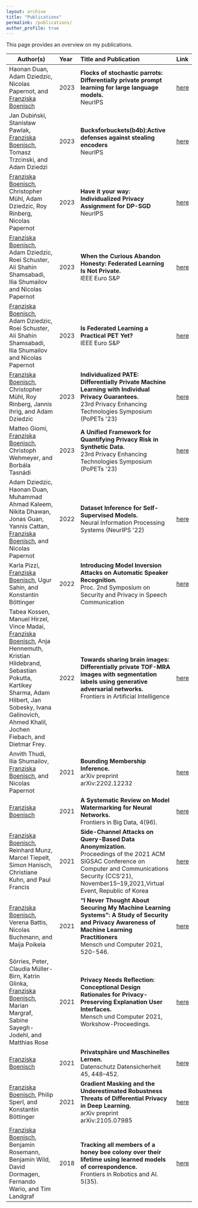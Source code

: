 ```yaml
---
layout: archive
title: "Publications"
permalink: /publications/
author_profile: true
---
```



This page provides an overview on my publications.

| Author(s)                                                                                                                                                                                                                                       | Year | Title and Publication                                                                                                                                                                                               | Link                                                                                                   |
|-------------------------------------------------------------------------------------------------------------------------------------------------------------------------------------------------------------------------------------------------|:-----|:--------------------------------------------------------------------------------------------------------------------------------------------------------------------------------------------------------------------|:-------------------------------------------------------------------------------------------------------|
| Haonan Duan, Adam Dziedzic, Nicolas Papernot, and <ins>Franziska Boenisch</ins>                                                                                                       | 2023 | **Flocks of stochastic parrots: Differentially private prompt learning for large language models.** <br> NeurIPS                                                                                                                               | [here](https://arxiv.org/pdf/2305.15594)                                                           |
| Jan Dubiński, Stanisław Pawlak, <ins>Franziska Boenisch</ins>, Tomasz Trzcinski, and Adam Dziedzi                                                                                                         | 2023 | **Bucksforbuckets(b4b):Active defenses against stealing encoders** <br> NeurIPS                                                                                                                                | [here](https://arxiv.org/abs/2310.08571)                                                           |
| <ins>Franziska Boenisch</ins>, Christopher Mühl, Adam Dziedzic, Roy Rinberg, Nicolas Papernot                                                                                                                        | 2023 | **Have it your way: Individualized Privacy Assignment for DP-SGD** <br> NeurIPS                                                                                                                               | [here](https://arxiv.org/pdf/2303.17046)                                                           |
| <ins>Franziska Boenisch</ins>, Adam Dziedzic,  Roei Schuster, Ali Shahin Shamsabadi, Ilia Shumailov and Nicolas Papernot                                                                                                                        | 2023 | **When the Curious Abandon Honesty: Federated Learning Is Not Private.** <br> IEEE Euro S&P                                                                                                        | [here](https://arxiv.org/pdf/2112.02918.pdf)                                                           |
| <ins>Franziska Boenisch</ins>, Adam Dziedzic,  Roei Schuster, Ali Shahin Shamsabadi, Ilia Shumailov and Nicolas Papernot                                                                                                                        | 2023 | **Is Federated Learning a Practical PET Yet?** <br> IEEE Euro S&P                                                                                                                               | [here](https://arxiv.org/pdf/2301.04017.pdf)                                                           |
| <ins>Franziska Boenisch</ins>, Christopher Mühl, Roy Rinberg, Jannis Ihrig, and Adam Dziedzic                                                                                                                                                   | 2023 | **Individualized PATE: Differentially Private Machine Learning with Individual Privacy Guarantees.** <br> 23rd Privacy Enhancing Technologies Symposium (PoPETs '23)                                                | [here](https://arxiv.org/pdf/2202.10517.pdf)                                                           |
| Matteo Giomi, <ins>Franziska Boenisch</ins>, Christoph Wehmeyer, and Borbála Tasnádi                                                                                                                                                            | 2023 | **A Unified Framework for Quantifying Privacy Risk in Synthetic Data.** <br> 23rd Privacy Enhancing Technologies Symposium (PoPETs '23)                                                                             | [here](https://arxiv.org/pdf/2211.10459.pdf)                                                           |
| Adam Dziedzic, Haonan Duan, Muhammad Ahmad Kaleem, Nikita Dhawan, Jonas Guan, Yannis Cattan, <ins>Franziska Boenisch</ins>, and Nicolas Papernot                                                                                                | 2022 | **Dataset Inference for Self-Supervised Models.** <br> Neural Information Processing Systems (NeurIPS '22)                                                                                                          | [here](https://arxiv.org/pdf/2209.09024.pdf)                                                           |
| Karla Pizzi, <ins>Franziska Boenisch</ins>, Ugur Sahin, and Konstantin Böttinger                                                                                                                                                                | 2022 | **Introducing Model Inversion Attacks on Automatic Speaker Recognition.** <br> Proc. 2nd Symposium on Security and Privacy in Speech Communication                                                                  | [here](https://www.isca-speech.org/archive/pdfs/spsc_2022/pizzi22_spsc.pdf)                            |
| Tabea Kossen, Manuel Hirzel, Vince Madai, <ins>Franziska Boenisch</ins>,  Anja Hennemuth, Kristian Hildebrand, Sebastian Pokutta, Kartikey Sharma, Adam Hilbert, Jan Sobesky, Ivana Galinovich, Ahmed Khalil, Jochen Fiebach, and Dietmar Frey. | 2022 | **Towards sharing brain images: Differentially private TOF-MRA images with segmentation labels using generative adversarial networks.** <br>    Frontiers in Artificial Intelligence                                | [here](https://www.frontiersin.org/articles/10.3389/frai.2022.813842/abstract)                         |
| Anvith Thudi, Ilia Shumailov, <ins>Franziska Boenisch</ins>, and Nicolas Papernot                                                                                                                                                               | 2021 | **Bounding Membership Inference.** <br> arXiv preprint arXiv:2202.12232                                                                                                                                             | [here](https://arxiv.org/pdf/2202.12232.pdf)                                                           |
| <ins>Franziska Boenisch</ins>                                                                                                                                                                                                                   | 2021 | **A Systematic Review on Model Watermarking for Neural Networks.** <br> Frontiers in Big Data, 4(96).                                                                                                               | [here](https://www.frontiersin.org/articles/10.3389/fdata.2021.729663/full)                            |
| <ins>Franziska Boenisch</ins>, Reinhard Munz, Marcel Tiepelt, Simon Hanisch, Christiane Kuhn, and Paul Francis                                                                                                                                  | 2021 | **Side-Channel Attacks on Query-Based Data Anonymization.** <br> Proceedings of the 2021 ACM SIGSAC Conference on Computer and Communications Security (CCS’21), November15–19,2021,Virtual Event, Republic of Korea| [here](https://people.mpi-sws.org/~francis/side-channel.pdf)                                           |
| <ins>Franziska Boenisch</ins>, Verena Battis, Nicolas Buchmann, and Maija Poikela                                                                                                                                                               | 2021 | **“I Never Thought About Securing My Machine Learning Systems”: A Study of Security and Privacy Awareness of Machine Learning Practitioners** <br> Mensch und Computer 2021, 520-546.                               | [here](/files/publications/MuC21_boenisch.pdf)                                                         |
| Sörries, Peter, Claudia Müller-Birn, Katrin Glinka, <ins>Franziska Boenisch</ins>, Marian Margraf, Sabine Sayegh-Jodehl, and Matthias Rose                                                                                                      | 2021 | **Privacy Needs Reflection: Conceptional Design Rationales for Privacy-Preserving Explanation User Interfaces.** <br> Mensch und Computer 2021, Workshow-Proceedings.                                               | [here](https://dl.gi.de/bitstream/handle/20.500.12116/37418/Beitrag_389__a.pdf?sequence=1&isAllowed=y) |
| <ins>Franziska Boenisch</ins>                                                                                                                                                                                                                   | 2021 | **Privatsphäre und Maschinelles Lernen.** <br> Datenschutz Datensicherheit 45, 448–452.                                                                                                                             | [here](https://doi.org/10.1007/s11623-021-1469-3)                                                      |
| <ins>Franziska Boenisch</ins>, Philip Sperl, and Konstantin Böttinger                                                                                                                                                                           | 2021 | **Gradient Masking and the Underestimated Robustness Threats of Differential Privacy in Deep Learning.** <br> arXiv preprint arXiv:2105.07985                                                                       | [here](https://arxiv.org/pdf/2105.07985.pdf)                                                           |
| <ins>Franziska Boenisch</ins>,  Benjamin Rosemann, Benjamin Wild, David Dormagen, Fernando Wario, and Tim Landgraf                                                                                                                              | 2018 | **Tracking all members of a honey bee colony over their lifetime using learned models of correspondence.** <br>  Frontiers in Robotics and AI. 5(35).                                                               | [here](https://www.frontiersin.org/articles/10.3389/frobt.2018.00035/full)                             

